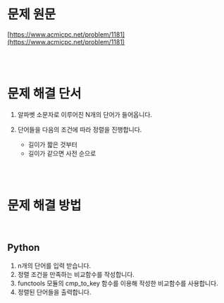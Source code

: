 # 문제 원문

[https://www.acmicpc.net/problem/1181](https://www.acmicpc.net/problem/1181)

<br><br>

# 문제 해결 단서

1. 알파벳 소문자로 이루어진 N개의 단어가 들어옵니다.
2. 단어들을 다음의 조건에 따라 정렬을 진행합니다.

   - 길이가 짧은 것부터
   - 길이가 같으면 사전 순으로

<br><br>

# 문제 해결 방법

<br>

## Python

1. n개의 단어를 입력 받습니다.
2. 정렬 조건을 만족하는 비교함수를 작성합니다.
3. functools 모듈의 cmp_to_key 함수를 이용해 작성한 비교함수를 사용합니다.
4. 정렬된 단어들을 출력합니다.
